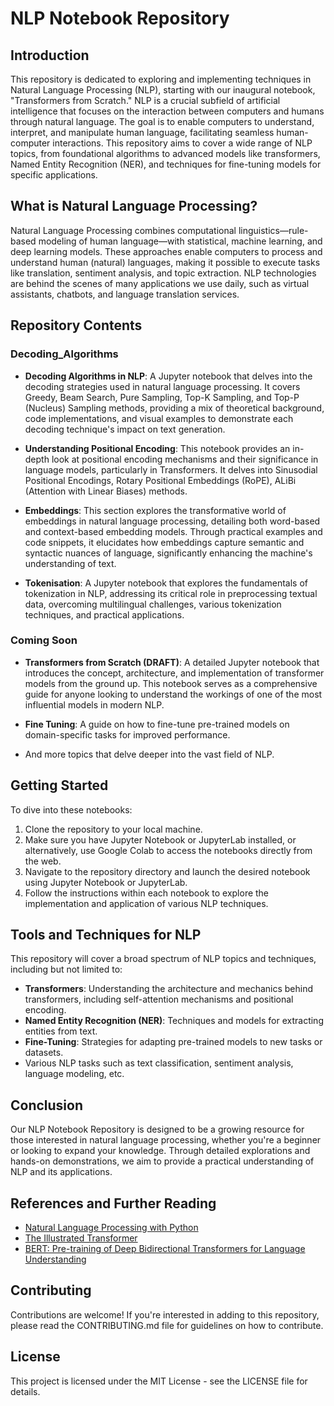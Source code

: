 # NLP Notebook Repository

## Introduction

This repository is dedicated to exploring and implementing techniques in Natural Language Processing (NLP), starting with our inaugural notebook, "Transformers from Scratch." NLP is a crucial subfield of artificial intelligence that focuses on the interaction between computers and humans through natural language. The goal is to enable computers to understand, interpret, and manipulate human language, facilitating seamless human-computer interactions. This repository aims to cover a wide range of NLP topics, from foundational algorithms to advanced models like transformers, Named Entity Recognition (NER), and techniques for fine-tuning models for specific applications.

## What is Natural Language Processing?

Natural Language Processing combines computational linguistics—rule-based modeling of human language—with statistical, machine learning, and deep learning models. These approaches enable computers to process and understand human (natural) languages, making it possible to execute tasks like translation, sentiment analysis, and topic extraction. NLP technologies are behind the scenes of many applications we use daily, such as virtual assistants, chatbots, and language translation services.

## Repository Contents
### Decoding_Algorithms

- **Decoding Algorithms in NLP**: A Jupyter notebook that delves into the decoding strategies used in natural language processing. It covers Greedy, Beam Search, Pure Sampling, Top-K Sampling, and Top-P (Nucleus) Sampling methods, providing a mix of theoretical background, code implementations, and visual examples to demonstrate each decoding technique's impact on text generation.

- **Understanding Positional Encoding**: This notebook provides an in-depth look at positional encoding mechanisms and their significance in language models, particularly in Transformers. It delves into Sinusodial Positional Encodings, Rotary Positional Embeddings (RoPE), ALiBi (Attention with Linear Biases) methods.

- **Embeddings**: This section explores the transformative world of embeddings in natural language processing, detailing both word-based and context-based embedding models. Through practical examples and code snippets, it elucidates how embeddings capture semantic and syntactic nuances of language, significantly enhancing the machine's understanding of text.

- **Tokenisation**: A Jupyter notebook that explores the fundamentals of tokenization in NLP, addressing its critical role in preprocessing textual data, overcoming multilingual challenges, various tokenization techniques, and practical applications.

### Coming Soon

- **Transformers from Scratch (DRAFT)**: A detailed Jupyter notebook that introduces the concept, architecture, and implementation of transformer models from the ground up. This notebook serves as a comprehensive guide for anyone looking to understand the workings of one of the most influential models in modern NLP.

- **Fine Tuning**: A guide on how to fine-tune pre-trained models on domain-specific tasks for improved performance.
- And more topics that delve deeper into the vast field of NLP.

## Getting Started

To dive into these notebooks:

1. Clone the repository to your local machine.
2. Make sure you have Jupyter Notebook or JupyterLab installed, or alternatively, use Google Colab to access the notebooks directly from the web.
3. Navigate to the repository directory and launch the desired notebook using Jupyter Notebook or JupyterLab.
4. Follow the instructions within each notebook to explore the implementation and application of various NLP techniques.

## Tools and Techniques for NLP

This repository will cover a broad spectrum of NLP topics and techniques, including but not limited to:

- **Transformers**: Understanding the architecture and mechanics behind transformers, including self-attention mechanisms and positional encoding.
- **Named Entity Recognition (NER)**: Techniques and models for extracting entities from text.
- **Fine-Tuning**: Strategies for adapting pre-trained models to new tasks or datasets.
- Various NLP tasks such as text classification, sentiment analysis, language modeling, etc.

## Conclusion

Our NLP Notebook Repository is designed to be a growing resource for those interested in natural language processing, whether you're a beginner or looking to expand your knowledge. Through detailed explorations and hands-on demonstrations, we aim to provide a practical understanding of NLP and its applications.

## References and Further Reading

- [Natural Language Processing with Python](http://www.nltk.org/book/)
- [The Illustrated Transformer](http://jalammar.github.io/illustrated-transformer/)
- [BERT: Pre-training of Deep Bidirectional Transformers for Language Understanding](https://arxiv.org/abs/1810.04805)

## Contributing

Contributions are welcome! If you're interested in adding to this repository, please read the CONTRIBUTING.md file for guidelines on how to contribute.

## License

This project is licensed under the MIT License - see the LICENSE file for details.